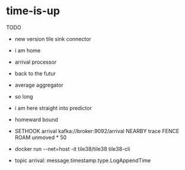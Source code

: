 # time-is-up


TODO
- new version tile sink connector
- i am home
- arrival processor
- back to the futur
- average aggregator
- so long
- i am here straight into predictor
- homeward bound

- SETHOOK arrival kafka://broker:9092/arrival NEARBY trace FENCE ROAM unmoved * 50
- docker run --net=host -it tile38/tile38 tile38-cli


- topic arrival: message.timestamp.type.LogAppendTime
